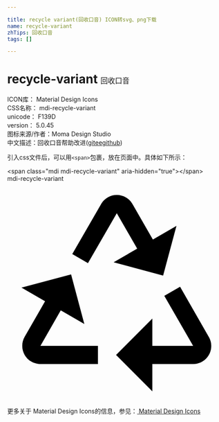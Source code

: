 ```yaml
---

title: recycle variant(回收口音) ICON转svg、png下载
name: recycle-variant
zhTips: 回收口音
tags: []

---
```


# recycle-variant  <small style="font-size: 60%;font-weight: 100">回收口音</small>


<div class="detail-page">
<p>
<span>
ICON库：
<span class="badge-secondary badge">Material Design Icons</span> 
</span>
<br/>
<span>
CSS名称：
<span class="badge-secondary badge">mdi-recycle-variant</span> 
</span>
<br/>
<span>
unicode：
<span class="badge-secondary badge">F139D</span> 
<copy-btn content='F139D' btn-title=""></copy-btn>
<copy-btn :content='String.fromCodePoint(parseInt("F139D", 16))' btn-title="复制U"></copy-btn>
</span>
<br/>
<span>
version：
<span class="badge-secondary badge">5.0.45</span> 
</span>
<br/>
<span>图标来源/作者：<span class="badge-light badge">Moma Design Studio</span></span> 
<br/>
<span class="zh-detail">中文描述：<span class="badge-primary badge">回收口音</span><span class="help-link"><span>帮助改进</span>(<a href="https://gitee.com/liuwave/icon-helper/edit/master/json/material/recycle-variant.json" target="_blank" rel="noopener noreferrer">gitee</a><a href="https://github.com/liuwave/icon-helper/edit/master/json/material/recycle-variant.json" target="_blank" rel="noopener noreferrer">github</a></span>)</span><br/>
</p>
</div>
<div class="alert alert-dark">
  <i class="mdi mdi-recycle-variant mdi-48px"></i>
  <i class="mdi mdi-recycle-variant mdi-36px"></i>
  <i class="mdi mdi-recycle-variant mdi-24px"></i>
  <i class="mdi mdi-recycle-variant mdi-18px"></i>
</div>
<div>
  <p>引入css文件后，可以用<code>&lt;span&gt;</code>包裹，放在页面中。具体如下所示：    
  </p>
  <div class="alert alert-primary" style="font-size: 14px">
    &lt;span class="mdi mdi-recycle-variant" aria-hidden="true"&gt;&lt;/span&gt;
    <copy-btn content='<span class="mdi mdi-recycle-variant" aria-hidden="true"></span>'></copy-btn>
  </div>
  <div class="alert alert-secondary">
    <i class="mdi mdi-recycle-variant"
    style="font-size: 24px"
    aria-hidden="true"></i> mdi-recycle-variant
    <copy-btn content="mdi-recycle-variant" btn-title="复制图标名称"></copy-btn>
  </div>
</div>
<div id="svg" class="svg-wrap">
<svg xmlns="http://www.w3.org/2000/svg" viewBox="0 0 24 24"><path d="M7.17 7.91L8.9 8.91L12.08 3.42L14.33 7.31L11.73 8.81L17.19 10.27L18.66 4.81L16.06 6.31L13.81 2.41C13.26 1.45 12.03 1.12 11.08 1.68C10.81 1.83 10.58 2.05 10.41 2.31M10 20V18L3.66 18L5.9 14.1L8.5 15.6L7.04 10.14L1.57 11.6L4.17 13.1L1.92 17C1.37 17.96 1.7 19.18 2.65 19.73C2.92 19.89 3.22 19.97 3.54 20M19.06 11.5L17.32 12.5L20.5 18H16V15L12 19L16 23V20H20.5C21.61 20 22.5 19.11 22.5 18C22.5 17.69 22.42 17.38 22.28 17.11Z" /></svg>
</div>
<detail full-name='mdi-recycle-variant'></detail>
    
<div><p>更多关于 Material Design Icons的信息，参见：<a target="_blank" href="https://iconhelper.cn/material.html"> Material Design Icons</a>
</p></div>
